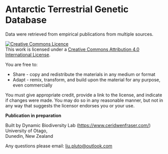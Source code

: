 # Antarctic Terrestrial Genetic Database 
Data were retrieved from empirical publications from multiple sources.  

<a rel="license" href="http://creativecommons.org/licenses/by/4.0/"><img alt="Creative Commons Licence" style="border-width:0" src="https://i.creativecommons.org/l/by/4.0/88x31.png" /></a><br />This work is licensed under a <a rel="license" href="http://creativecommons.org/licenses/by/4.0/">Creative Commons Attribution 4.0 International License</a>. 
  
You are free to:

* Share - copy and redistribute the materials in any medium or format
* Adapt - remix, transform, and build upon the material for any purpose, even commercially

You must give appropriate credit, provide a link to the license, and indicate if changes were made. You may do so in any reasonable manner, but not in any way that suggests the licensor endorses you or your use.  

**Publication in preparation**

Built by Dynamic Biodiversity Lab (https://www.ceridwenfraser.com/)  
University of Otago,  
Dunedin, New Zealand  

Any questions please email: 
liu.pluto@outlook.com
